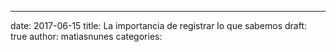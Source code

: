 ---
date: 2017-06-15
title: La importancia de registrar lo que sabemos
draft: true
author: matiasnunes
categories:
